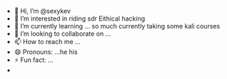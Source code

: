 - 👋 Hi, I’m @sexykev
- 👀 I’m interested in riding sdr Eithical hacking
- 🌱 I’m currently learning ... so much currently taking some kali courses
- 💞️ I’m looking to collaborate on ...
- 📫 How to reach me ...
- 😄 Pronouns: ...he his 
- ⚡ Fun fact: ...
- 

<!---
sexykev/sexykev is a ✨ special ✨ repository because its `README.md` (this file) appears on your GitHub profile.
You can click the Preview link to take a look at your changes.
--->
